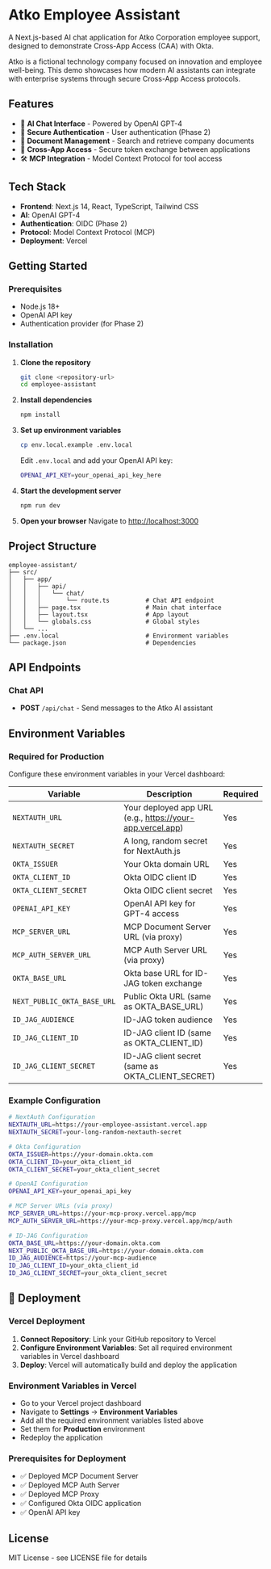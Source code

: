 # Atko Employee Assistant

A Next.js-based AI chat application for Atko Corporation employee support, designed to demonstrate Cross-App Access (CAA) with Okta.

Atko is a fictional technology company focused on innovation and employee well-being. This demo showcases how modern AI assistants can integrate with enterprise systems through secure Cross-App Access protocols.

## Features

- 🤖 **AI Chat Interface** - Powered by OpenAI GPT-4
- 🔐 **Secure Authentication** - User authentication (Phase 2)
- 📄 **Document Management** - Search and retrieve company documents 
- 🔗 **Cross-App Access** - Secure token exchange between applications 
- 🛠️ **MCP Integration** - Model Context Protocol for tool access 

## Tech Stack

- **Frontend**: Next.js 14, React, TypeScript, Tailwind CSS
- **AI**: OpenAI GPT-4
- **Authentication**: OIDC (Phase 2)
- **Protocol**: Model Context Protocol (MCP)
- **Deployment**: Vercel

## Getting Started

### Prerequisites

- Node.js 18+ 
- OpenAI API key
- Authentication provider (for Phase 2)

### Installation

1. **Clone the repository**
   ```bash
   git clone <repository-url>
   cd employee-assistant
   ```

2. **Install dependencies**
   ```bash
   npm install
   ```

3. **Set up environment variables**
   ```bash
   cp env.local.example .env.local
   ```
   
   Edit `.env.local` and add your OpenAI API key:
   ```bash
   OPENAI_API_KEY=your_openai_api_key_here
   ```

4. **Start the development server**
   ```bash
   npm run dev
   ```

5. **Open your browser**
   Navigate to [http://localhost:3000](http://localhost:3000)

## Project Structure

```
employee-assistant/
├── src/
│   ├── app/
│   │   ├── api/
│   │   │   └── chat/
│   │   │       └── route.ts          # Chat API endpoint
│   │   ├── page.tsx                  # Main chat interface
│   │   ├── layout.tsx                # App layout
│   │   └── globals.css               # Global styles
│   └── ...
├── .env.local                        # Environment variables
└── package.json                      # Dependencies
```


## API Endpoints

### Chat API
- **POST** `/api/chat` - Send messages to the Atko AI assistant

## Environment Variables

### Required for Production
Configure these environment variables in your Vercel dashboard:

| Variable | Description | Required |
|----------|-------------|----------|
| `NEXTAUTH_URL` | Your deployed app URL (e.g., https://your-app.vercel.app) | Yes |
| `NEXTAUTH_SECRET` | A long, random secret for NextAuth.js | Yes |
| `OKTA_ISSUER` | Your Okta domain URL | Yes |
| `OKTA_CLIENT_ID` | Okta OIDC client ID | Yes |
| `OKTA_CLIENT_SECRET` | Okta OIDC client secret | Yes |
| `OPENAI_API_KEY` | OpenAI API key for GPT-4 access | Yes |
| `MCP_SERVER_URL` | MCP Document Server URL (via proxy) | Yes |
| `MCP_AUTH_SERVER_URL` | MCP Auth Server URL (via proxy) | Yes |
| `OKTA_BASE_URL` | Okta base URL for ID-JAG token exchange | Yes |
| `NEXT_PUBLIC_OKTA_BASE_URL` | Public Okta URL (same as OKTA_BASE_URL) | Yes |
| `ID_JAG_AUDIENCE` | ID-JAG token audience | Yes |
| `ID_JAG_CLIENT_ID` | ID-JAG client ID (same as OKTA_CLIENT_ID) | Yes |
| `ID_JAG_CLIENT_SECRET` | ID-JAG client secret (same as OKTA_CLIENT_SECRET) | Yes |

### Example Configuration
```bash
# NextAuth Configuration
NEXTAUTH_URL=https://your-employee-assistant.vercel.app
NEXTAUTH_SECRET=your-long-random-nextauth-secret

# Okta Configuration
OKTA_ISSUER=https://your-domain.okta.com
OKTA_CLIENT_ID=your_okta_client_id
OKTA_CLIENT_SECRET=your_okta_client_secret

# OpenAI Configuration
OPENAI_API_KEY=your_openai_api_key

# MCP Server URLs (via proxy)
MCP_SERVER_URL=https://your-mcp-proxy.vercel.app/mcp
MCP_AUTH_SERVER_URL=https://your-mcp-proxy.vercel.app/mcp/auth

# ID-JAG Configuration
OKTA_BASE_URL=https://your-domain.okta.com
NEXT_PUBLIC_OKTA_BASE_URL=https://your-domain.okta.com
ID_JAG_AUDIENCE=https://your-mcp-audience
ID_JAG_CLIENT_ID=your_okta_client_id
ID_JAG_CLIENT_SECRET=your_okta_client_secret
```

## 🚀 Deployment

### Vercel Deployment
1. **Connect Repository**: Link your GitHub repository to Vercel
2. **Configure Environment Variables**: Set all required environment variables in Vercel dashboard
3. **Deploy**: Vercel will automatically build and deploy the application

### Environment Variables in Vercel
- Go to your Vercel project dashboard
- Navigate to **Settings** → **Environment Variables**
- Add all the required environment variables listed above
- Set them for **Production** environment
- Redeploy the application

### Prerequisites for Deployment
- ✅ Deployed MCP Document Server
- ✅ Deployed MCP Auth Server  
- ✅ Deployed MCP Proxy
- ✅ Configured Okta OIDC application
- ✅ OpenAI API key

## License

MIT License - see LICENSE file for details
